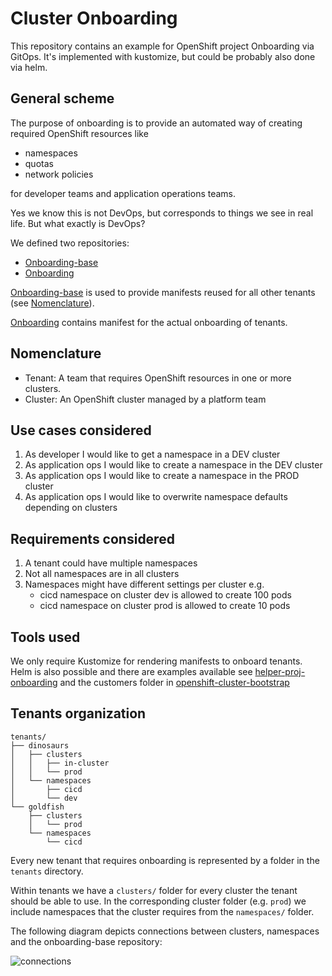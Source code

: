 # Cluster Onboarding

This repository contains an example for OpenShift project Onboarding via GitOps.
It's implemented with kustomize, but could be probably also done via helm.

## General scheme

The purpose of onboarding is to provide an automated way of creating
required OpenShift resources like

- namespaces
- quotas
- network policies

for developer teams and application operations teams.

Yes we know this is not DevOps, but corresponds to things we see in
real life. But what exactly is DevOps?

We defined two repositories:

- [Onboarding-base](https://github.com/tosmi-gitops/onboarding-base.git)
- [Onboarding](https://github.com/tosmi-gitops/onboarding-base.git)

[Onboarding-base](https://github.com/tosmi-gitops/onboarding-base.git)
is used to provide manifests reused for all other tenants (see
[Nomenclature](#nomenclature)).

[Onboarding](https://github.com/tosmi-gitops/onboarding-base.git)
contains manifest for the actual onboarding of tenants.

## Nomenclature

- Tenant: A team that requires OpenShift resources in one or more clusters.
- Cluster: An OpenShift cluster managed by a platform team

## Use cases considered

1. As developer I would like to get a namespace in a DEV cluster
2. As application ops I would like to create a namespace in the DEV cluster
3. As application ops I would like to create a namespace in the PROD cluster
4. As application ops I would like to overwrite namespace defaults depending on clusters

## Requirements considered

1. A tenant could have multiple namespaces
2. Not all namespaces are in all clusters
3. Namespaces might have different settings per cluster
   e.g.
    - cicd namespace on cluster dev is allowed to create 100 pods
	- cicd namespace on cluster prod is allowed to create 10 pods

## Tools used

We only require Kustomize for rendering manifests to onboard
tenants. Helm is also possible and there are examples available see
[helper-proj-onboarding](https://github.com/tjungbauer/helm-charts/tree/main/charts/helper-proj-onboarding)
and the customers folder in
[openshift-cluster-bootstrap](https://github.com/tjungbauer/openshift-cluster-bootstrap/tree/main/customers)

## Tenants organization

```
tenants/
├── dinosaurs
│   ├── clusters
│   │   ├── in-cluster
│   │   └── prod
│   └── namespaces
│       ├── cicd
│       └── dev
└── goldfish
    ├── clusters
    │   └── prod
    └── namespaces
        └── cicd
```

Every new tenant that requires onboarding is represented by a folder
in the `tenants` directory.

Within tenants we have a `clusters/` folder for every cluster the
tenant should be able to use. In the corresponding cluster folder
(e.g. `prod`) we include namespaces that the cluster requires from the
`namespaces/` folder.

The following diagram depicts connections between clusters, namespaces
and the onboarding-base repository:

![connections](https://raw.githubusercontent.com/tosmi-gitops/onboarding/main/docs/connections.png)
